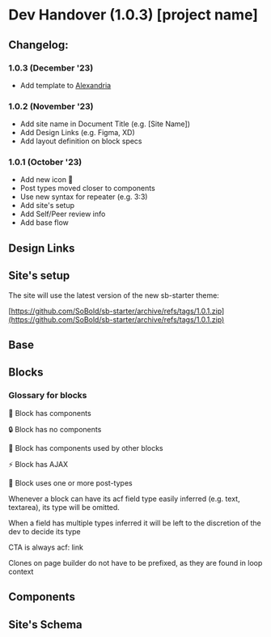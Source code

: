 # Dev Handover (1.0.3) [project name]

## Changelog:

### 1.0.3 (December '23)

*   Add template to [Alexandria](https://github.com/2leonardo/Alexandria)

### 1.0.2 (November '23)

*   Add site name in Document Title (e.g. \[Site Name\])
*   Add Design Links (e.g. Figma, XD)
*   Add layout definition on block specs

### 1.0.1 (October '23)

*   Add new icon 📮
*   Post types moved closer to components
*   Use new syntax for repeater (e.g. 3:3)
*   Add site's setup
*   Add Self/Peer review info
*   Add base flow

## Design Links

## Site's setup

The site will use the latest version of the new sb-starter theme:

[https://github.com/SoBold/sb-starter/archive/refs/tags/1.0.1.zip](https://github.com/SoBold/sb-starter/archive/refs/tags/1.0.1.zip)

## Base

## Blocks

### Glossary for blocks

🔗 Block has components

🔒 Block has no components

🧩 Block has components used by other blocks

⚡ Block has AJAX

📮 Block uses one or more post-types

Whenever a block can have its acf field type easily inferred (e.g. text, textarea), its type will be omitted.

When a field has multiple types inferred it will be left to the discretion of the dev to decide its type

CTA is always acf: link

Clones on page builder do not have to be prefixed, as they are found in loop context

## Components

## Site's Schema
